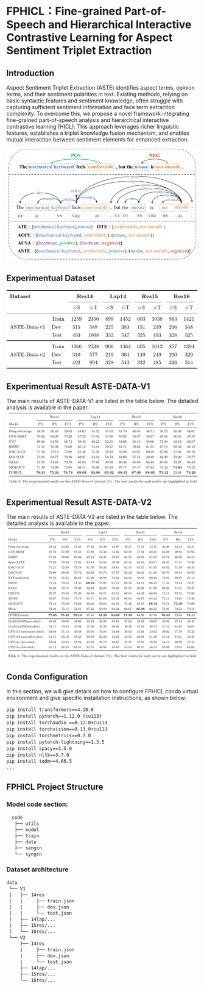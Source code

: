 # FPHICL：Fine-grained Part-of-Speech and Hierarchical Interactive Contrastive Learning for Aspect Sentiment Triplet Extraction

## Introduction

Aspect Sentiment Triplet Extraction (ASTE) identifies aspect terms, opinion terms, and their sentiment polarities in 
text. Existing methods, relying on basic syntactic features and sentiment knowledge, often struggle with capturing 
sufficient sentiment information and face term extraction complexity. To overcome this, we propose a novel framework 
integrating fine-grained part-of-speech analysis and hierarchical interactive contrastive learning (HICL). 
This approach leverages richer linguistic features, establishes a triplet knowledge fusion mechanism, and enables
mutual interaction between sentiment elements for enhanced extraction.

![Task Example](src\aste.png)

## Experimentual Dataset

![Dataset](src\dataset.png)

## Experimentual Result ASTE-DATA-V1
The main results of ASTE-DATA-V1 are listed in the table below. The detailed analysis is available in the paper.
![Result](src\result1.png)

## Experimentual Result ASTE-DATA-V2
The main results of ASTE-DATA-V2 are listed in the table below. The detailed analysis is available in the paper.
![Result](src\result2.png)

## Conda Configuration
In this section, we will give details on how to configure FPHICL conda virtual environment and give specific installation
instructions,  as shown below:
```sh
pip install transformers==4.18.0
pip install pytorch==1.12.0 (cu113)
pip install torchaudio ==0.12.0+cu113 
pip install torchvision==0.13.0+cu113 
pip install torchmetrics==0.7.0
pip install pytorch-lightning==1.3.5
pip install spacy==3.5.0
pip install nltk==3.7.0
pip install tqdm==4.66.5
...
```

## FPHICL Project Structure
### Model code section:
```
  code
   ├── utils
   ├── model
   ├── train
   ├── data
   ├── sengcn
   └── syngcn

```
### Dataset architecture
```
data
 └── V1
 |   ├── 14res
 |   |     ├── train.json
 |   |     ├── dev.json
 |   |     └── test.json
 |   ├── 14lap/...
 |   ├── 15res/...
 |   └── 16res/...
 └── V2
     ├── 14res
     |     ├── train.json
     |     ├── dev.json
     |     └── test.json
     ├── 14lap/...
     ├── 15res/...
     └── 16res/...

```